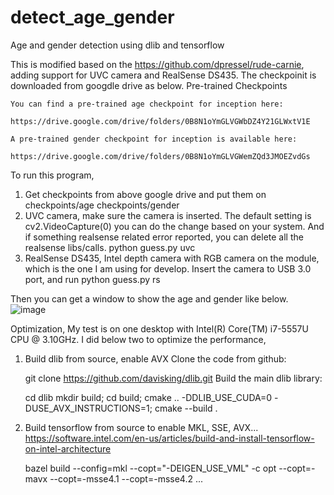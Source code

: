# detect_age_gender
Age and gender detection using dlib and tensorflow

This is modified based on the https://github.com/dpressel/rude-carnie, adding support for UVC camera and RealSense DS435.
The checkpoinit is downloaded from googdle drive as below.
    Pre-trained Checkpoints

    You can find a pre-trained age checkpoint for inception here:

    https://drive.google.com/drive/folders/0B8N1oYmGLVGWbDZ4Y21GLWxtV1E

    A pre-trained gender checkpoint for inception is available here:

    https://drive.google.com/drive/folders/0B8N1oYmGLVGWemZQd3JMOEZvdGs

To run this program,
1) Get checkpoints from above google drive and put them on 
    checkpoints/age
    checkpoints/gender
2) UVC camera, make sure the camera is inserted. The default setting is cv2.VideoCapture(0) you can do the change based on your system. And if something realsense related error reported, you can delete all the realsense libs/calls.
    python guess.py uvc
3) RealSense DS435, Intel depth camera with RGB camera on the module, which is the one I am using for develop. Insert the camera to USB 3.0 port, and run
    python guess.py rs

Then you can get a window to show the age and gender like below.
![image](https://github.com/qzheng527/detect_age_gender/blob/master/example.png)

Optimization,
My test is on one desktop with Intel(R) Core(TM) i7-5557U CPU @ 3.10GHz.
I did below two to optimize the performance,
1) Build dlib from source, enable AVX
    Clone the code from github:

    git clone https://github.com/davisking/dlib.git
    Build the main dlib library:

    cd dlib
    mkdir build; cd build; cmake .. -DDLIB_USE_CUDA=0 -DUSE_AVX_INSTRUCTIONS=1; cmake --build .
2) Build tensorflow from source to enable MKL, SSE, AVX...
    https://software.intel.com/en-us/articles/build-and-install-tensorflow-on-intel-architecture
    
    bazel build --config=mkl --copt="-DEIGEN_USE_VML" -c opt --copt=-mavx --copt=-msse4.1 --copt=-msse4.2 ...


